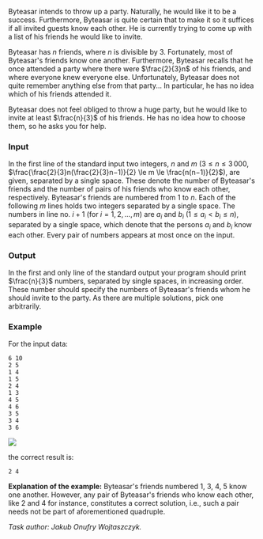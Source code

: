 Byteasar intends to throw up a party. Naturally, he would like it to be a success. Furthermore, Byteasar is quite certain that to make it so it suffices if all invited guests know each other. He is currently trying to come up with a list of his friends he would like to invite.

Byteasar has $n$ friends, where $n$ is divisible by 3. Fortunately, most of Byteasar's friends know one another. Furthermore, Byteasar recalls that he once attended a party where there were $\frac{2}{3}n$ of his friends, and where everyone knew everyone else. Unfortunately, Byteasar does not quite remember anything else from that party... In particular, he has no idea which of his friends attended it.

Byteasar does not feel obliged to throw a huge party, but he would like to invite at least $\frac{n}{3}$ of his friends. He has no idea how to choose them, so he asks you for help.

### Input

In the first line of the standard input two integers, $n$ and $m$ ($3 \le n \le 3\,000$, $\frac{\frac{2}{3}n(\frac{2}{3}n−1)}{2} \le m \le \frac{n(n−1)}{2}$), are given, separated by a single space. These denote the number of Byteasar's friends and the number of pairs of his friends who know each other, respectively. Byteasar's friends are numbered from $1$ to $n$. Each of the following $m$ lines holds two integers separated by a single space. The numbers in line no. $i+1$ (for $i=1,2,\ldots,m$) are $a_i$ and $b_i$ ($1 \le a_i < b_i \le n$), separated by a single space, which denote that the persons $a_i$ and $b_i$ know each other. Every pair of numbers appears at most once on the input.

### Output

In the first and only line of the standard output your program should print $\frac{n}{3}$ numbers, separated by single spaces, in increasing order. These number should specify the numbers of Byteasar's friends whom he should invite to the party. As there are multiple solutions, pick one arbitrarily.

### Example

For the input data:
```
6 10
2 5
1 4
1 5
2 4
1 3
4 5
4 6
3 5
3 4
3 6
```

![]([[file:impzad1.gif]])

the correct result is:
```
2 4
```

**Explanation of the example:** Byteasar's friends numbered 1, 3, 4, 5 know one another. However, any pair of Byteasar's friends who know each other, like 2 and 4 for instance, constitutes a correct solution, i.e., such a pair needs not be part of aforementioned quadruple.

*Task author: Jakub Onufry Wojtaszczyk.*
